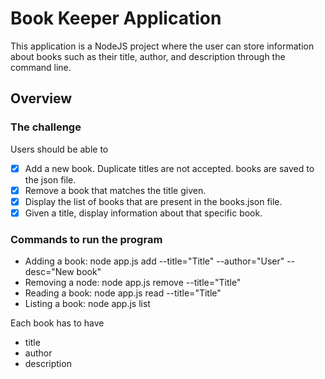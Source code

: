 # Book Keeper Application

This application is a NodeJS project where the user can store information about books such as their title, author, and description through the command line.

## Overview

### The challenge

Users should be able to

- [x] Add a new book. Duplicate titles are not accepted. books are saved to the json file.
- [x] Remove a book that matches the title given.
- [x] Display the list of books that are present in the books.json file.
- [x] Given a title, display information about that specific book.

### Commands to run the program

- Adding a book: node app.js add --title="Title" --author="User" --desc="New book"
- Removing a node: node app.js remove --title="Title"
- Reading a book: node app.js read --title="Title"
- Listing a book: node app.js list

Each book has to have

- title
- author
- description
